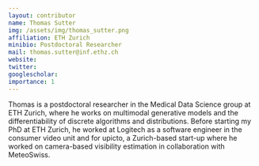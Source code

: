 ```yaml
---
layout: contributor
name: Thomas Sutter
img: /assets/img/thomas_sutter.png
affiliation: ETH Zurich
minibio: Postdoctoral Researcher
mail: thomas.sutter@inf.ethz.ch
website: 
twitter: 
googlescholar: 
importance: 1
---
```

Thomas is a postdoctoral researcher in the Medical Data Science group at ETH Zurich, where he works on multimodal generative models and the differentiability of discrete algorithms and distributions. Before starting my PhD at ETH Zurich, he worked at Logitech as a software engineer in the consumer video unit and for upicto, a Zurich-based start-up where he worked on camera-based visibility estimation in collaboration with MeteoSwiss.
